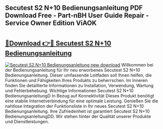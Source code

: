 ## Secutest S2 N+10 Bedienungsanleitung PDF Download Free - Part-nBH User Guide Repair - Service Owner Edition ViAOK

# <h2><a href="http://df5c49j.blite.top/?on=Secutest+S2+N%2b10+Bedienungsanleitung">🔗Download 👉🔴 Secutest S2 N+10 Bedienungsanleitung</a></h2>

[![Secutest S2 N+10 Bedienungsanleitung new download](https://i.imgur.com/lujVjoI.png)](http://df5c49j.blite.top/?on=Secutest+S2+N%2b10+Bedienungsanleitung)
Willkommen bei der Bedienungsanleitung für Ihr neu erworbenes Secutest S2 N+10 Bedienungsanleitung. Dieser umfassende Leitfaden soll Ihnen helfen, die Funktionen und Fähigkeiten Ihres Produkts zu beherrschen. Im Inneren finden Sie detaillierte Informationen zu Installation, Verwendung, Wartung und Fehlerbehebung. Wichtige Informationen Secutest S2 N+10 BedienungsanleitungD In Bezug auf Konnektivität Dieses Produkt benötigt eine stabile Internetverbindung für eine optimale Leistung. Genießen Sie die nahtlose Integration der Funktionsliste in Ihr neues Secutest S2 N+10 Bedienungsanleitung. Ihre Zufriedenheit ist garantiert Secutest S2 N+10 BedienungsanleitungDD. Wir stehen hinter der Qualität unserer Produkte und Dienstleistungen.
